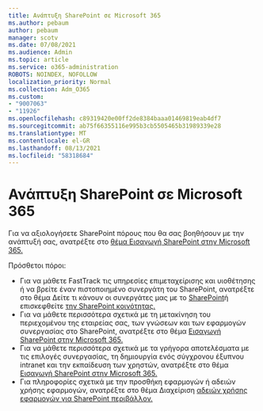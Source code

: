 ```yaml
---
title: Ανάπτυξη SharePoint σε Microsoft 365
ms.author: pebaum
author: pebaum
manager: scotv
ms.date: 07/08/2021
ms.audience: Admin
ms.topic: article
ms.service: o365-administration
ROBOTS: NOINDEX, NOFOLLOW
localization_priority: Normal
ms.collection: Adm_O365
ms.custom:
- "9007063"
- "11926"
ms.openlocfilehash: c89319420e00ff2de8384baaa01469819eab4df7
ms.sourcegitcommit: ab75f66355116e995b3cb5505465b31989339e28
ms.translationtype: MT
ms.contentlocale: el-GR
ms.lasthandoff: 08/13/2021
ms.locfileid: "58318684"
---
```

# <a name="deploy-sharepoint-in-microsoft-365"></a>Ανάπτυξη SharePoint σε Microsoft 365

Για να αξιολογήσετε SharePoint πόρους που θα σας βοηθήσουν με την ανάπτυξή σας, ανατρέξτε στο [θέμα Εισαγωγή SharePoint στην Microsoft 365.](https://docs.microsoft.com/sharepoint/introduction) 

Πρόσθετοι πόροι: 

- Για να μάθετε FastTrack τις υπηρεσίες επιμεταχείρισης και υιοθέτησης ή να βρείτε έναν πιστοποιημένο συνεργάτη του SharePoint, ανατρέξτε στο θέμα Δείτε τι κάνουν οι συνεργάτες μας με το [SharePoint](https://docs.microsoft.com/microsoft-365/sharepoint/sharepoint-partners-sharepoint-support)ή επισκεφθείτε [την SharePoint κοινότητας.](https://techcommunity.microsoft.com/t5/sharepoint/ct-p/SharePoint) 
- Για να μάθετε περισσότερα σχετικά με τη μετακίνηση του περιεχομένου της εταιρείας σας, των γνώσεων και των εφαρμογών συνεργασίας στο SharePoint, ανατρέξτε στο θέμα [Εισαγωγή SharePoint στην Microsoft 365.](https://docs.microsoft.com/sharepoint/introduction#migration) 
- Για να μάθετε περισσότερα σχετικά με τα γρήγορα αποτελέσματα με τις επιλογές συνεργασίας, τη δημιουργία ενός σύγχρονου έξυπνου intranet και την εκπαίδευση των χρηστών, ανατρέξτε στο θέμα [Εισαγωγή SharePoint στην Microsoft 365.](https://docs.microsoft.com/sharepoint/introduction#collaboration) 
- Για πληροφορίες σχετικά με την προσθήκη εφαρμογών ή αδειών χρήσης εφαρμογών, ανατρέξτε στο θέμα Διαχείριση [αδειών χρήσης εφαρμογών για SharePoint περιβάλλον.](https://docs.microsoft.com/sharepoint/manage-app-licenses) 


